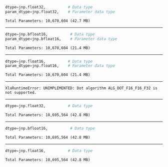 ```python
dtype=jnp.float32,          # Data type
param_dtype=jnp.float32,    # Parameter data type
```

```console
Total Parameters: 10,670,604 (42.7 MB)
```

---

```python
dtype=jnp.bfloat16,          # Data type
param_dtype=jnp.bfloat16,    # Parameter data type
```

```console
Total Parameters: 10,670,604 (21.4 MB)
```

---

```python
dtype=jnp.float16,          # Data type
param_dtype=jnp.float16,    # Parameter data type
```

```console
Total Parameters: 10,670,604 (21.4 MB)
```

---

```console
XlaRuntimeError: UNIMPLEMENTED: Dot algorithm ALG_DOT_F16_F16_F32 is not supported.
```

---

```python
dtype=jnp.float32,          # Data type
```

```console
Total Parameters: 10,695,564 (42.8 MB) 
```

---

```python
dtype=jnp.bfloat16,          # Data type
```

```console
Total Parameters: 10,695,564 (42.8 MB) 
```

---

```python
dtype=jnp.float16,          # Data type
```

```console
Total Parameters: 10,695,564 (42.8 MB)
```
